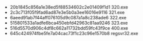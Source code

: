 * 20b1845c856a1e38ed5f88534602c2e01409f1d1 320.exe
* 2c3c713f05f9fad6ad87e3e5b0a3ee16016e9116 321.exe
* 6aeed91ab7f44aff076105d9c087a1a8c238ade6 322.exe
* 515801533a1adfe6bca450ebfd42963c81aa9246 323.exe
* 516d5570d906c4df8c662a11732bdd59fc43f9ce 400.exe
* 645c424974fbe5fe7a04cac73f1c23c96e1570b8 regsvr32.exe

